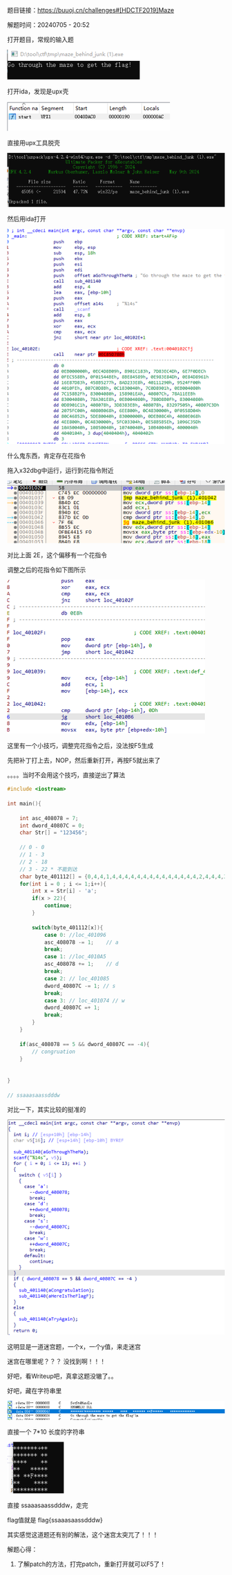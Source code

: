 题目链接：<https://buuoj.cn/challenges#[HDCTF2019]Maze>

解题时间：20240705 - 20:52

打开题目，常规的输入题

![alt text](02e3a6dc2a4de6ac114462eccd0fdcb1.png)

打开ida，发现是upx壳

![alt text](8ac38d966216fb42c0226b86b2f8deed.png)

直接用upx工具脱壳

![alt text](baaf6f3fd0e54161a093c1564863e2ff.png)

然后用ida打开

![alt text](c1396791167ba77a95d74404225709b1.png)

什么鬼东西，肯定存在花指令

拖入x32dbg中运行，运行到花指令附近

![alt text](bfb08fc26bb194549aa6745b0b094882.png)

对比上面 2E，这个偏移有一个花指令

调整之后的花指令如下图所示

![alt text](2f8eaa00053339f535cb857af4849607.png)

这里有一个小技巧，调整完花指令之后，没法按F5生成

先把补丁打上去，NOP，然后重新打开，再按F5就出来了

。。。。当时不会用这个技巧，直接逆出了算法 

```c
#include <iostream>

int main(){
    
    int asc_408078 = 7;
    int dword_40807C = 0;
    char Str[] = "123456";

    // 0 - 0
    // 1 - 3
    // 2 - 18
    // 3 - 22 * 不能到达
    char byte_401112[] = {0,4,4,1,4,4,4,4,4,4,4,4,4,4,4,4,4,4,2,4,4,4,3}; // 23
    for(int i = 0 ; i <= 1;i++){
        int x = Str[i] - 'a';
        if(x > 22){
            continue;
        }

        switch(byte_401112[x]){
            case 0: //loc_401096
            asc_408078 -= 1;    // a 
            break;
            case 1: //loc_4010A5
            asc_408078 += 1;    // d
            break;
            case 2: // loc_401085
            dword_40807C -= 1; // s 
            break;
            case 3: // loc_401074 // w
            dword_40807C =+ 1;
            break;
        }
    }

    if(asc_408078 == 5 && dword_40807C == -4){
        // congruation
    }


}

// ssaaasaassdddw
```

对比一下，其实比较的挺准的

![alt text](27466ed0a481fbf978c50ab00c19d9ce.png)

这明显是一道迷宫题，一个x，一个y值，来走迷宫

迷宫在哪里呢？？？ 没找到啊！！！

好吧，看Writeup吧，真拿这题没辙了。。

好吧，藏在字符串里

![alt text](d5a4ec4bab0a6d33d777cee7501373c2.png)

直接一个 7*10 长度的字符串

![alt text](2f672ea2aa78f7c1ca1c122b14f8ce40.png)

直接 ssaaasaassdddw，走完

flag值就是 flag{ssaaasaassdddw}

其实感觉这道题还有别的解法，这个迷宫太突兀了！！！

解题心得：
1. 了解patch的方法，打完patch，重新打开就可以F5了！